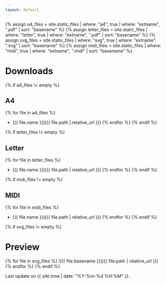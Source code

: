```yaml
---
layout: default
---
```


{% assign a4_files = site.static_files | where: "a4", true | where: "extname", ".pdf" | sort: "basename" %}
{% assign letter_files = site.static_files | where: "letter", true | where: "extname", ".pdf" | sort: "basename" %}
{% assign svg_files = site.static_files | where: "svg", true | where: "extname", ".svg" | sort: "basename" %}
{% assign midi_files = site.static_files | where: "midi", true | where: "extname", ".midi" | sort: "basename" %}

# Downloads

{% if a4_files != empty %}
## A4
{% for file in a4_files %}
* [{{ file.name }}]({{ file.path | relative_url }})
{% endfor %}
{% endif %}

{% if letter_files != empty %}
## Letter
{% for file in letter_files %}
* [{{ file.name }}]({{ file.path | relative_url }})
{% endfor %}
{% endif %}

{% if midi_files != empty %}
## MIDI
{% for file in midi_files %}
* [{{ file.name }}]({{ file.path | relative_url }})
{% endfor %}
{% endif %}

{% if svg_files != empty %}
# Preview
{% for file in svg_files %}
![{{ file.basename }}]({{ file.path | relative_url }})
{% endfor %}
{% endif %}

Last update on {{ site.time | date: "%Y-%m-%d %H:%M" }}.
